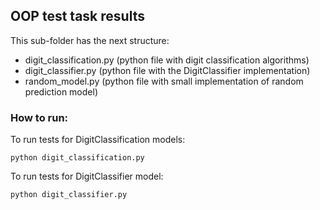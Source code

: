 ## OOP test task results

This sub-folder has the next structure:
 - digit_classification.py (python file with digit classification algorithms)
 - digit_classifier.py (python file with the DigitClassifier implementation)
 - random_model.py (python file with small implementation of random prediction model)
 
### How to run:

To run tests for DigitClassification models:
 
    python digit_classification.py


To run tests for DigitClassifier model:

    python digit_classifier.py
